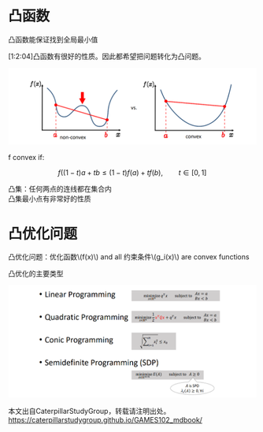 # 凸函数    

凸函数能保证找到全局最小值    

[1:2:04]凸函数有很好的性质。因此都希望把问题转化为凸问题。    

![](../assets/优化28.png)    

f convex if:  

$$
f((1-t)a+tb\le (1-t)f(a)+tf(b), \qquad t\in [0,1]
$$    

凸集：任何两点的连线都在集合内     
凸集最小点有非常好的性质      


# 凸优化问题   

凸优化问题：优化函数\\(f(x)\\) and all 约束条件\\(g_i(x)\\) are convex functions     

凸优化的主要类型    

![](../assets/优化32.png)    

本文出自CaterpillarStudyGroup，转载请注明出处。
https://caterpillarstudygroup.github.io/GAMES102_mdbook/  

